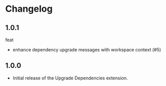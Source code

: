 # Changelog

## 1.0.1

feat

- enhance dependency upgrade messages with workspace context (#5)

## 1.0.0

- Initial release of the Upgrade Dependencies extension.
